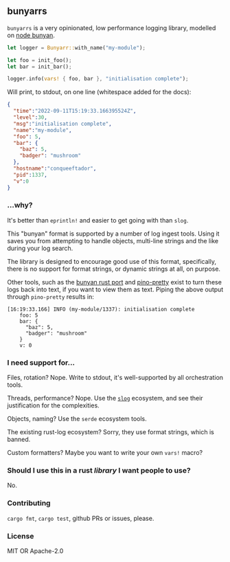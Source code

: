 ## bunyarrs

`bunyarrs` is a very opinionated, low performance logging library,
modelled on [node bunyan](https://www.npmjs.com/package/bunyan).

```rust
let logger = Bunyarr::with_name("my-module");

let foo = init_foo();
let bar = init_bar();

logger.info(vars! { foo, bar }, "initialisation complete");
```

Will print, to stdout, on one line (whitespace added for the docs):

```json
{
  "time":"2022-09-11T15:19:33.166395524Z",
  "level":30,
  "msg":"initialisation complete",
  "name":"my-module",
  "foo": 5,
  "bar": {
    "baz": 5,
    "badger": "mushroom"
  },
  "hostname":"conqueeftador",
  "pid":1337,
  "v":0
}
```


### ...why?

It's better than `eprintln!` and easier to get going with than `slog`.

This "bunyan" format is supported by a number of log ingest tools. Using it
saves you from attempting to handle objects, multi-line strings and the like
during your log search.

The library is designed to encourage good use of this format, specifically,
there is no support for format strings, or dynamic strings at all, on purpose.

Other tools, such as the [bunyan rust port](https://crates.io/crates/bunyan)
and [pino-pretty](https://www.npmjs.com/package/pino-pretty) exist to turn
these logs back into text, if you want to view them as text. Piping the above
output through `pino-pretty` results in:

```text
[16:19:33.166] INFO (my-module/1337): initialisation complete
    foo: 5
    bar: {
      "baz": 5,
      "badger": "mushroom"
    }
    v: 0
```


### I need support for...

Files, rotation? Nope. Write to stdout, it's well-supported by all orchestration tools.

Threads, performance? Nope. Use the [`slog`](https://crates.io/crates/slog) ecosystem,
and see their justification for the complexities.

Objects, naming? Use the `serde` ecosystem tools.

The existing rust-log ecosystem? Sorry, they use format strings, which is banned.

Custom formatters? Maybe you want to write your own `vars!` macro?


### Should I use this in a rust *library* I want people to use?

No.


### Contributing

`cargo fmt`, `cargo test`, github PRs or issues, please.


### License

MIT OR Apache-2.0
